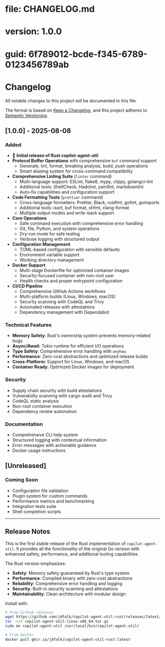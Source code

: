 # file: CHANGELOG.md
# version: 1.0.0
# guid: 6f789012-bcde-f345-6789-0123456789ab

# Changelog

All notable changes to this project will be documented in this file.

The format is based on [Keep a Changelog](https://keepachangelog.com/en/1.0.0/),
and this project adheres to [Semantic Versioning](https://semver.org/spec/v2.0.0.html).

## [1.0.0] - 2025-08-08

### Added
- 🎉 **Initial release of Rust copilot-agent-util**
- **Protocol Buffer Operations** with comprehensive `buf` command support
  - Generate, lint, format, breaking analysis, build, push operations
  - Smart aliasing system for cross-command compatibility
- **Comprehensive Linting Suite** (`linter` command)
  - Multi-language support: ESLint, flake8, mypy, clippy, golangci-lint
  - Additional tools: ShellCheck, Hadolint, yamllint, markdownlint
  - Auto-fix capabilities and configuration support
- **Code Formatting Tools** (`prettier` command)
  - Cross-language formatters: Prettier, Black, rustfmt, gofmt, goimports
  - Additional tools: isort, buf format, shfmt, clang-format
  - Multiple output modes and write-back support
- **Core Operations**
  - Safe command execution with comprehensive error handling
  - Git, file, Python, and system operations
  - Dry-run mode for safe testing
  - Verbose logging with structured output
- **Configuration Management**
  - TOML-based configuration with sensible defaults
  - Environment variable support
  - Working directory management
- **Docker Support**
  - Multi-stage Dockerfile for optimized container images
  - Security-focused container with non-root user
  - Health checks and proper entrypoint configuration
- **CI/CD Pipeline**
  - Comprehensive GitHub Actions workflows
  - Multi-platform builds (Linux, Windows, macOS)
  - Security scanning with CodeQL and Trivy
  - Automated releases with attestations
  - Dependency management with Dependabot

### Technical Features
- **Memory Safety**: Rust's ownership system prevents memory-related bugs
- **Async/Await**: Tokio runtime for efficient I/O operations
- **Type Safety**: Comprehensive error handling with `anyhow`
- **Performance**: Zero-cost abstractions and optimized release builds
- **Cross-Platform**: Support for Linux, Windows, and macOS
- **Container Ready**: Optimized Docker images for deployment

### Security
- Supply chain security with build attestations
- Vulnerability scanning with cargo-audit and Trivy
- CodeQL static analysis
- Non-root container execution
- Dependency review automation

### Documentation
- Comprehensive CLI help system
- Structured logging with contextual information
- Error messages with actionable guidance
- Docker usage instructions

## [Unreleased]

### Coming Soon
- Configuration file validation
- Plugin system for custom commands
- Performance metrics and benchmarking
- Integration tests suite
- Shell completion scripts

---

## Release Notes

This is the first stable release of the Rust implementation of `copilot-agent-util`.
It provides all the functionality of the original Go version with enhanced safety,
performance, and additional tooling capabilities.

The Rust version emphasizes:
- **Safety**: Memory safety guaranteed by Rust's type system
- **Performance**: Compiled binary with zero-cost abstractions
- **Reliability**: Comprehensive error handling and logging
- **Security**: Built-in security scanning and attestations
- **Maintainability**: Clean architecture with modular design

Install with:
```bash
# From GitHub releases
wget https://github.com/jdfalk/copilot-agent-util-rust/releases/latest/download/copilot-agent-util-linux-x86_64.tar.gz
tar -xzf copilot-agent-util-linux-x86_64.tar.gz
sudo mv copilot-agent-util /usr/local/bin/copilot-agent-utilr

# From Docker
docker pull ghcr.io/jdfalk/copilot-agent-util-rust:latest
```

